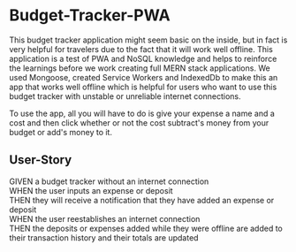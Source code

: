 # Budget-Tracker-PWA

This budget tracker application might seem basic on the inside, but in fact is very helpful for travelers due to the fact that it will work well offline. This application is a test of PWA and NoSQL knowledge and helps to reinforce the learnings before we work creating full MERN stack applications. We used Mongoose, created Service Workers and IndexedDb to make this an app that works well offline which is helpful for users who want to use this budget tracker with unstable or unreliable internet connections.

To use the app, all you will have to do is give your expense a name and a cost and then click whether or not the cost subtract's money from your budget or add's money to it.

## User-Story
GIVEN a budget tracker without an internet connection  
WHEN the user inputs an expense or deposit  
THEN they will receive a notification that they have added an expense or deposit  
WHEN the user reestablishes an internet connection  
THEN the deposits or expenses added while they were offline are added to their transaction history and their totals are updated  


